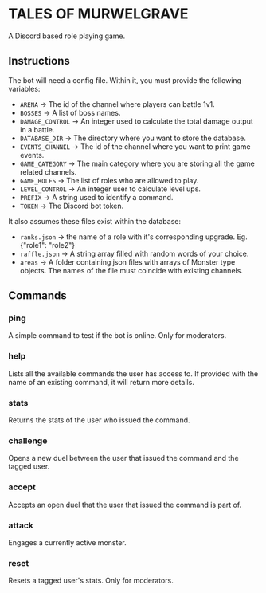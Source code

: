 # TALES OF MURWELGRAVE

A Discord based role playing game.

## Instructions

The bot will need a config file. Within it, you must provide the following variables:
- `ARENA` -> The id of the channel where players can battle 1v1.
- `BOSSES` -> A list of boss names.
- `DAMAGE_CONTROL` -> An integer used to calculate the total damage output in a battle.
- `DATABASE_DIR` -> The directory where you want to store the database.
- `EVENTS_CHANNEL` -> The id of the channel where you want to print game events.
- `GAME_CATEGORY` -> The main category where you are storing all the game related channels.
- `GAME_ROLES` -> The list of roles who are allowed to play.
- `LEVEL_CONTROL` -> An integer user to calculate level ups.
- `PREFIX` -> A string used to identify a command.
- `TOKEN` -> The Discord bot token.

It also assumes these files exist within the database:
- `ranks.json` -> the name of a role with it's corresponding upgrade. Eg. {"role1": "role2"}
- `raffle.json` -> A string array filled with random words of your choice.
- `areas` -> A folder containing json files with arrays of Monster type objects. The names of the file must coincide with existing channels.

## Commands

### ping
A simple command to test if the bot is online. Only for moderators.

### help
Lists all the available commands the user has access to. If provided with the name of an existing command, it will return more details.

### stats
Returns the stats of the user who issued the command.

### challenge
Opens a new duel between the user that issued the command and the tagged user.

### accept
Accepts an open duel that the user that issued the command is part of.

### attack
Engages a currently active monster.

### reset
Resets a tagged user's stats. Only for moderators.
